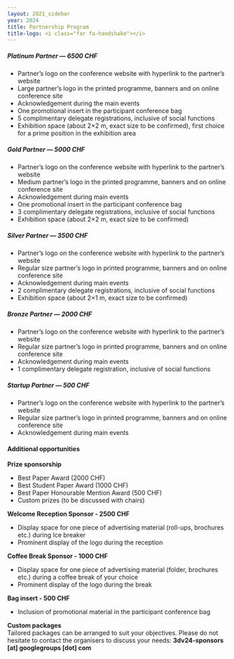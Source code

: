 ```yaml
---
layout: 2021_sidebar
year: 2024
title: Partnership Program
title-logo: <i class="far fa-handshake"></i> 
---
```


<!-- <a href="{{site.url}}/files/2022/Partnership3DV2022.pdf" target="_blank">**Full details of the partnership program can be found here.**</a>  -->

##### Platinum Partner — 6500 CHF
- Partner’s logo on the conference website with hyperlink to the partner’s website
- Large partner’s logo in the printed programme, banners and on online conference site
- Acknowledgement during the main events
- One promotional insert in the participant conference bag
- 5 complimentary delegate registrations, inclusive of social functions
- Exhibition space (about 2×2 m, exact size to be confirmed), first choice for a prime position in the exhibition area

##### Gold Partner — 5000 CHF

- Partner’s logo on the conference website with hyperlink to the partner’s website
- Medium partner’s logo in the printed programme, banners and on online conference site
- Acknowledgement during main events
- One promotional insert in the participant conference bag
- 3 complimentary delegate registrations, inclusive of social functions
- Exhibition space (about 2×2 m, exact size to be confirmed)

##### Silver Partner — 3500 CHF
- Partner’s logo on the conference website with hyperlink to the partner’s website
- Regular size partner’s logo in printed programme, banners and on online conference site
- Acknowledgement during main events
- 2 complimentary delegate registrations, inclusive of social functions
- Exhibition space (about 2×1 m, exact size to be confirmed)

##### Bronze Partner — 2000 CHF
- Partner’s logo on the conference website with hyperlink to the partner’s website
- Regular size partner’s logo in printed programme, banners and on online conference site
- Acknowledgement during main events
- 1 complimentary delegate registration, inclusive of social functions

##### Startup Partner — 500 CHF
- Partner’s logo on the conference website with hyperlink to the partner’s website
- Regular size partner’s logo in printed programme, banners and on online conference site
- Acknowledgement during main events

#### Additional opportunities
**Prize sponsorship**
- Best Paper Award (2000 CHF)
- Best Student Paper Award (1000 CHF)
- Best Paper Honourable Mention Award (500 CHF)
- Custom prizes (to be discussed with chairs)

**Welcome Reception Sponsor - 2500 CHF**
- Display space for one piece of advertising material (roll-ups, brochures etc.) during Ice breaker
- Prominent display of the logo during the reception

**Coffee Break Sponsor - 1000 CHF**
- Display space for one piece of advertising material (folder, brochures etc.) during a coffee break of your choice
- Prominent display of the logo during the break

**Bag insert - 500 CHF**
- Inclusion of promotional material in the participant conference bag

**Custom packages** <br>
Tailored packages can be arranged to suit your objectives.
Please do not hesitate to contact the organisers to discuss your needs: **3dv24-sponsors [at] googlegroups [dot] com**
